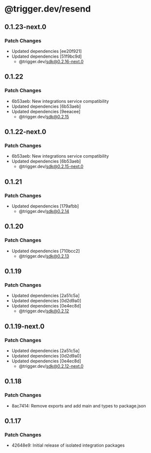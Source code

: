 # @trigger.dev/resend

## 0.1.23-next.0

### Patch Changes

- Updated dependencies [ee20f921]
- Updated dependencies [51f9bc9d]
  - @trigger.dev/sdk@0.2.16-next.0

## 0.1.22

### Patch Changes

- 6b53aeb: New integrations service compatibility
- Updated dependencies [6b53aeb]
- Updated dependencies [9eeacee]
  - @trigger.dev/sdk@0.2.15

## 0.1.22-next.0

### Patch Changes

- 6b53aeb: New integrations service compatibility
- Updated dependencies [6b53aeb]
  - @trigger.dev/sdk@0.2.15-next.0

## 0.1.21

### Patch Changes

- Updated dependencies [179afbb]
  - @trigger.dev/sdk@0.2.14

## 0.1.20

### Patch Changes

- Updated dependencies [710bcc2]
  - @trigger.dev/sdk@0.2.13

## 0.1.19

### Patch Changes

- Updated dependencies [2a51c5a]
- Updated dependencies [0d2d9a0]
- Updated dependencies [0e4ec8d]
  - @trigger.dev/sdk@0.2.12

## 0.1.19-next.0

### Patch Changes

- Updated dependencies [2a51c5a]
- Updated dependencies [0d2d9a0]
- Updated dependencies [0e4ec8d]
  - @trigger.dev/sdk@0.2.12-next.0

## 0.1.18

### Patch Changes

- 8ac7414: Remove exports and add main and types to package.json

## 0.1.17

### Patch Changes

- 42648e9: Initial release of isolated integration packages
